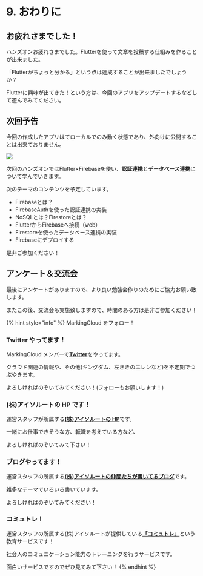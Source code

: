 # 9. おわりに

## お疲れさまでした！

ハンズオンお疲れさまでした。Flutterを使って文章を投稿する仕組みを作ることが出来ました。

「Flutterがちょっと分かる」という点は達成することが出来ましたでしょうか？

Flutterに興味が出てきた！という方は、今回のアプリをアップデートするなどして遊んでみてください。

## 次回予告

今回の作成したアプリはてローカルでのみ動く状態であり、外向けに公開することは出来ておりません。

![](.gitbook/assets/2\_firebase\_2021\_0925\_2335.png)

次回のハンズオンではFlutter×Firebaseを使い、**認証連携**と**データベース連携**について学んでいきます。

次のテーマのコンテンツを予定しています。

* Firebaseとは？
* FirebaseAuthを使った認証連携の実装
* NoSQLとは？Firestoreとは？
* FlutterからFirebaseへ接続（web）
* Firestoreを使ったデータベース連携の実装
* Firebaseにデプロイする

是非ご参加ください！

## アンケート＆交流会

最後にアンケートがありますので、より良い勉強会作りのためにご協力お願い致します。

またこの後、交流会も実施致しますので、時間のある方は是非ご参加ください！

{% hint style="info" %}
MarkingCloud をフォロー！

### **Twitter やってます！**

MarkingCloud メンバーで[**Twitter**](https://twitter.com/MarkingCloud)をやってます。

クラウド関連の情報や、その他(キングダム、左ききのエレンなど)を不定期でつぶやきます。

よろしければのぞいてみてください！(フォローもお願いします！)

### **(株)アイソルートの HP です！**

運営スタッフが所属する[**(株)アイソルートの HP**](https://www.isoroot.jp)です。

一緒にお仕事できそうな方、転職を考えている方など、

よろしければのぞいてみて下さい！

### **ブログやってます！**

運営スタッフの所属する[**(株)アイソルートの仲間たちが書いてるブログ**](https://www.isoroot.jp/blog/)です。

雑多なテーマでいろいろ書いています。

よろしければのぞいてみてください！

### **コミュトレ！**

運営スタッフの所属する(株)アイソルートが提供している[**「コミュトレ」**](https://commu-training.isoroot.jp)という教育サービスです！

社会人のコミュニケーション能力のトレーニングを行うサービスです。

面白いサービスですのでぜひ見てみて下さい！
{% endhint %}
